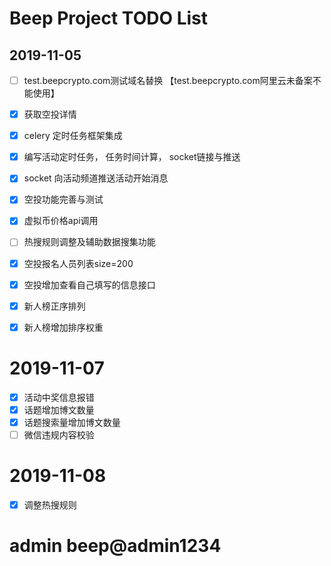 # Beep Project TODO List

## 2019-11-05

- [ ] test.beepcrypto.com测试域名替换 【test.beepcrypto.com阿里云未备案不能使用】
- [x] 获取空投详情
- [x] celery 定时任务框架集成
- [x] 编写活动定时任务， 任务时间计算， socket链接与推送
- [x] socket 向活动频道推送活动开始消息
- [x] 空投功能完善与测试
- [x] 虚拟币价格api调用
- [ ] 热搜规则调整及辅助数据搜集功能
- [x] 空投报名人员列表size=200

- [x] 空投增加查看自己填写的信息接口
- [x] 新人榜正序排列
- [x] 新人榜增加排序权重

# 2019-11-07

- [x] 活动中奖信息报错
- [x] 话题增加博文数量
- [x] 话题搜索量增加博文数量
- [ ] 微信违规内容校验

# 2019-11-08

- [x] 调整热搜规则

#  admin  beep@admin1234


